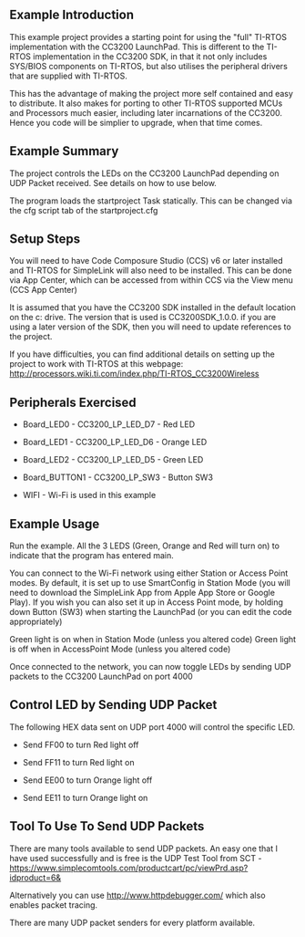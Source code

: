 Example Introduction
--------------------
This example project provides a starting point for using the "full" TI-RTOS 
implementation with the CC3200 LaunchPad. This is different to the TI-RTOS 
implementation in the CC3200 SDK, in that it not only includes SYS/BIOS 
components on TI-RTOS, but also utilises the peripheral drivers
that are supplied with TI-RTOS.

This has the advantage of making the project more self contained and easy to
distribute. It also makes for porting to other TI-RTOS supported MCUs and 
Processors much easier, including later incarnations of the CC3200. Hence
you code will be simplier to upgrade, when that time comes.

Example Summary
---------------

The project controls the LEDs on the CC3200 LaunchPad depending on UDP Packet 
received. See details on how to use below.

The program loads the startproject Task statically. This can be changed via the
cfg script tab of the startproject.cfg

Setup Steps
-----------

You will need to have Code Composure Studio (CCS) v6 or later installed and 
TI-RTOS for SimpleLink will also need to be installed. This can be done via 
App Center, which can be accessed from within CCS via the View menu (CCS App
Center)

It is assumed that you have the CC3200 SDK installed in the default location on
the c: drive. The version that is used is CC3200SDK_1.0.0. if you are using a
later version of the SDK, then you will need to update references to the project.

If you have difficulties, you can find additional details on setting up the 
project to work with TI-RTOS at this webpage:
http://processors.wiki.ti.com/index.php/TI-RTOS_CC3200Wireless

Peripherals Exercised
---------------------
* Board_LED0 - CC3200_LP_LED_D7 - Red LED
* Board_LED1 - CC3200_LP_LED_D6 - Orange LED
* Board_LED2 - CC3200_LP_LED_D5 - Green LED

* Board_BUTTON1 - CC3200_LP_SW3 - Button SW3

* WIFI - Wi-Fi is used in this example

Example Usage
-------------
Run the example. All the 3 LEDS (Green, Orange and Red will turn on) to indicate
that the program has entered main. 

You can connect to the Wi-Fi network using either Station or Access Point modes.
By default, it is set up to use SmartConfig in Station Mode (you will need to 
download the SimpleLink App from Apple App Store or Google Play). If you wish you
can also set it up in Access Point mode, by holding down Button (SW3) when starting
the LaunchPad (or you can edit the code appropriately)

Green light is on when in Station Mode (unless you altered code)
Green light is off when in AccessPoint Mode (unless you altered code)

Once connected to the network, you can now toggle LEDs by sending UDP packets to 
the CC3200 LaunchPad on port 4000

Control LED by Sending UDP Packet
--------------------------------

The following HEX data sent on UDP port 4000 will control the specific LED.

* Send FF00 to turn Red light off
* Send FF11 to turn Red light on

* Send EE00 to turn Orange light off
* Send EE11 to turn Orange light on

Tool To Use To Send UDP Packets
-------------------------------

There are many tools available to send UDP packets. An easy one that I have 
used successfully and is free is the UDP Test Tool from SCT - 
https://www.simplecomtools.com/productcart/pc/viewPrd.asp?idproduct=6& 

Alternatively you can use http://www.httpdebugger.com/ which also enables
packet tracing.

There are many UDP packet senders for every platform available.

